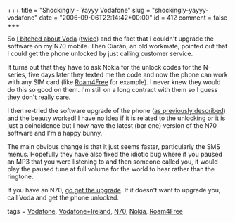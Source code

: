+++
title = "Shockingly - Yayyy Vodafone"
slug = "shockingly-yayyy-vodafone"
date = "2006-09-06T22:14:42+00:00"
id = 412
comment = false
+++

So [I bitched about Voda](http://conoroneill.com/2006/08/22/yayyy-nokia-boooo-vodafone/) ([twice](http://conoroneill.com/2006/06/14/now-im-not-saying-vodafone-read-my-blog-but/)) and the fact that I couldn't upgrade the software on my N70 mobile. Then Ciarán, an old workmate, pointed out that I could get the phone unlocked by just calling customer service. 

It turns out that they have to ask Nokia for the unlock codes for the N-series, five days later they texted me the code and now the phone can work with any SIM card (like [Roam4Free](http://blog.roam4free.ie/) for example). I never knew they would do this so good on them. I'm still on a long contract with them so I guess they don't really care.

I then re-tried the software upgrade of the phone ([as previously described](http://conoroneill.com/2006/08/22/yayyy-nokia-boooo-vodafone/)) and the beauty worked! I have no idea if it is related to the unlocking or it is just a coincidence but I now have the latest (bar one) version of the N70 software and I'm a happy bunny. 

The main obvious change is that it just seems faster, particularly the SMS menus. Hopefully they have also fixed the idiotic bug where if you paused an MP3 that you were listening to and then someone called you, it would play the paused tune at full volume for the world to hear rather than the ringtone.

If you have an N70, [go get the upgrade](http://www.nokia.co.uk/nokia/0,8764,95599,00.html). If it doesn't want to upgrade you, call Voda and get the phone unlocked.

tags = [Vodafone](http://technorati.com/tag/Vodafone), [Vodafone+Ireland](http://technorati.com/tag/Vodafone+Ireland), [N70](http://technorati.com/tag/N70), [Nokia](http://technorati.com/tag/Nokia), [Roam4Free](http://technorati.com/tag/Roam4Free)
